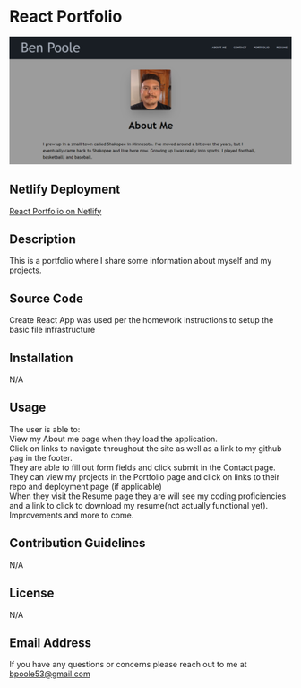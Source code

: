 # React Portfolio

![Alt text](./src/assets/mod-20-screenshot.png)

## Netlify Deployment
[React Portfolio on Netlify](https://main--zippy-blini-2e1ac8.netlify.app/)

## Description
This is a portfolio where I share some information about myself and my projects.

## Source Code
Create React App was used per the homework instructions to setup the basic file infrastructure

## Installation
N/A
    
## Usage
The user is able to: <br>
View my About me page when they load the application.<br>
Click on links to navigate throughout the site as well as a link to my github pag in the footer.<br>
They are able to fill out form fields and click submit in the Contact page.<br>
They can view my projects in the Portfolio page and click on links to their repo and deployment page (if applicable)<br>
When they visit the Resume page they are will see my coding proficiencies and a link to click to download my resume(not actually functional yet).<br>
Improvements and more to come.

    
## Contribution Guidelines
N/A
    
## License
N/A
    
## Email Address
If you have any questions or concerns please reach out to me at bpoole53@gmail.com
